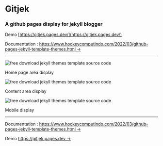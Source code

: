 # Gitjek

### A github pages display for jekyll blogger

Demo [https://gitjek.pages.dev/](https://gitjek.pages.dev/)

Documentation : [https://www.hockeycomputindo.com/2022/03/github-pages-jekyll-template-themes.html →](https://www.hockeycomputindo.com/2022/03/github-pages-jekyll-template-themes.html)

------------------------

![free download jekyll themes template source code](https://blogger.googleusercontent.com/img/b/R29vZ2xl/AVvXsEjFdcJkhsuI3dBm0qWmJov0Gj01bAyr_ZNodKfZcuxAswRHLsyg0IyPSnG5cckhcb0gC3xMSPtmujDtkKZ3Ed7HUBFz6xxXewRMLQjvxk7F0TY_5G1uVKSf0tMn20A1V0UGecE8gWfHlsw8mN9ED9g2HdX1hpXvyKBy9-9TXFChidu7EFCqqzQCFUH1vA/s1349/Github%20Pages%20Jekyll%20template%20themes%20free%20download%20source%20code%20gratis%20(1).png)

Home page area display

![free download jekyll themes template source code](https://blogger.googleusercontent.com/img/b/R29vZ2xl/AVvXsEhe1KyCkTYIPBvxksgDpAAA8yKrac3n9Vnzt9c7eCdZ43PaawWHJBKcpllA1ZBPn3clDK6C4X4iASMxs8BNc6001DFI5wbVXePju-yTfWpwQv3V6CsH_t2Vkr-b3FRiC7iYvZ7FarICezhigUCuCafdKoO6Roa4Fwwiqcn3vfx9tXSBvKXCGiyHpeiPdQ/s1349/Github%20Pages%20Jekyll%20template%20themes%20free%20download%20source%20code%20gratis%20(2).png)

Content area display


![free download jekyll themes template source code](https://blogger.googleusercontent.com/img/b/R29vZ2xl/AVvXsEjLWzhYhmC4aNOMSGEpBUyqrYk7t8arMQAAjZZ87HJXKHI3mQlAGBCyJx1jPXexJNTEOWMDngzDdaVQi_mSCNAzU_66ivHC00iWgCioCyUrI4o1xdZOBNI7lb2AJVArNtKoyReUA6LGyX5xT_MaEC2G68kkg5u6Tb16eMKqK8QxAvdj_0FjzTZmsSHsCQ/s674/Github%20Pages%20Jekyll%20template%20themes%20free%20download%20source%20code%20gratis%20(3).png)

Mobile display

----------------------------------


Documentation : [https://www.hockeycomputindo.com/2022/03/github-pages-jekyll-template-themes.html →](https://www.hockeycomputindo.com/2022/03/github-pages-jekyll-template-themes.html)


Demo [https://gitjek.pages.dev →](https://gitjek.pages.dev/)





